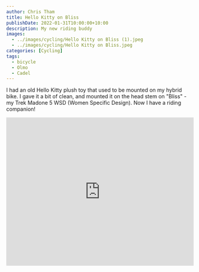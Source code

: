 ```yaml
---
author: Chris Tham
title: Hello Kitty on Bliss
publishDate: 2022-01-31T10:00:00+10:00
description: My new riding buddy
images:
  - ../images/cycling/Hello Kitty on Bliss (1).jpeg
  - ../images/cycling/Hello Kitty on Bliss.jpeg
categories: [Cycling]
tags:
  - bicycle
  - Olmo
  - Cadel
---
```


I had an old Hello Kitty plush toy that used to be mounted on my hybrid bike.
I gave it a bit of clean, and mounted it on the head stem on "Bliss" - my
Trek Madone 5 WSD (Women Specific Design). Now I have a riding companion!

<iframe src="https://www.facebook.com/plugins/post.php?href=https%3A%2F%2Fwww.facebook.com%2Fchris1.tham%2Fposts%2Fpfbid02DSFyFELLR2m8TNsm1NRJHKyjkqyS354U6bU6DMfPSEAXh14C3XsYMJrGj1wdK3LXl&show_text=true&width=500" width="500" height="396" style="border:none;overflow:hidden" scrolling="no" frameborder="0" allowfullscreen="true" allow="autoplay; clipboard-write; encrypted-media; picture-in-picture; web-share"></iframe>
